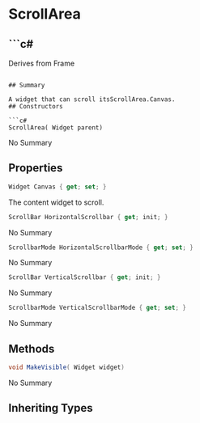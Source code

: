 # ScrollArea

## ```c#
Derives from Frame
```

## Summary

A widget that can scroll itsScrollArea.Canvas.
## Constructors

```c#
ScrollArea( Widget parent) 
```
No Summary
## Properties

```c#
Widget Canvas { get; set; } 
```
The content widget to scroll.
```c#
ScrollBar HorizontalScrollbar { get; init; } 
```
No Summary
```c#
ScrollbarMode HorizontalScrollbarMode { get; set; } 
```
No Summary
```c#
ScrollBar VerticalScrollbar { get; init; } 
```
No Summary
```c#
ScrollbarMode VerticalScrollbarMode { get; set; } 
```
No Summary
## Methods

```c#
void MakeVisible( Widget widget) 
```
No Summary
## Inheriting Types

